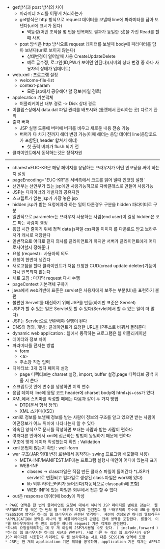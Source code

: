 * get방식과 post 방식의 차이
  * 파라미터 처리를 어떻게 처리하는가
  * get방식은 http 방식으로 request 데이터를 보낼때 line에 파라미터를 담아 보낸다(url에 표시가 된다)
	  * 멱등성(어떤 조작을 몇 번을 반복해도 결과가 동일한 것)을 가진 Read를 할때 사용
  * post 방식은 http 방식으로 request 데이터를 보낼때 body에 파라미터를 담아 보낸다(url로 보이지 않는다)
	  * 상태변경이 일어날때 사용 CreateUpdateDelete
	  * 예로 글수정, 로그인(ID,PW가 보이면 안된다)(서버의 상태 변경 중 하나 사용자의 상태가 업데이트)
* web.xml : 프로그램 설정
  - welcome-file-list
  - context-param
    * 모든 jsp에서 공유해야 할 정보(파일 경로)
* applecation 기본객체
	- 어플리케이션 내부 경로 -> Disk 상대 경로
* 이클립스상에서 data.dat 파일 관리를 배포시와 (톰캣에서 관리하는 곳) 다르게 관리
* 출력 버퍼
	* JSP 실행 도중에 버퍼에 버퍼를 비우고 새로운 내용 전송 가능
 	 * 버퍼가 다 차기 전까지 헤더 변경 가능(이때 헤더는 응답 데이터 line(응답코드가 포함된),header 합쳐서 헤더)
     	* 첫 출력 버퍼가 flush 되기 전
* 클라이언트에서 동작하는것은 정적자원
----------
* charest=EUC-KR은 해당 페이지를 응답하는 브라우저가 어떤 인코딩을 써야 하는지 설정
* pageEncoding="EUC-KR"은 서버측에서 코드를 읽어 낼때 인코딩 설정'
* 선언부는 선언부가 있는 jsp에만 사용가능하므로 자바클래스로 만들어 사용가능
* JSP는 디자이너와 개발자의 공유자원
* 스크립트가 없는 jsp가 가장 놓은 jsp
* hidden jsp가 받는 요청에따라 하는 일이 다른경우 구분을 hidden 파라미터로 구분
* 일반적으로 parameter는 브라우저 사용하는 사람(end user)이 결정 hidden은 코드 짜는 사람이 결정
* 응답 시간 줄이기 위해 정적 data js파일 css파일 이미지 를 다운로드 받고 브라우저가 캐시로 저장한다
* 일반적으로 어디로 갈지 의사를 클라이언트가 하지만 서버가 클라이언트에게 어디로사야할지 정해준다
* 요청 (request) : 사용자의 의도
* 요청이 한번더 생긴다
* 새로고침을 할때 클라이언트가 처음 요청한 CUD(cread update deleter)기능이 다시 반복되지 않는다
* 새로 고침 :  마지막 request 다시 수행
* pageContext 기본객체 구하기
* java에서 web기반에 표준은 servlet은 사용자에게 보주는 부분(UI)을 표현하기 불편
* 불편한 Servelt를 대신하기 위해 JSP를 만듬(하지만 표준은 Servlet)
* JSP가 할 수 있는 일은 Servlet도 할 수 있다(Servlet에서 할 수 있는 일이 더 많다)
* JSP는 Servlet으로 변환해야 실행이 된다
* DNS의 정의, 개념 : 클래이언트가 요청한 URL을 IP주소로 바뀌서 돌려준다
* dynamic web application : 웹에서 동작하는 프로그램은 웹 어플리케이션
* 데이터와 정보 차이
* 파라미터를 던지는 방법
	* form
	* &lt;a&gt;
	* 주소창 직접 입력
* 디렉티브: 3개 있다 페이지 설정
	* page 디렉티브는 charset 설정, import, buffer 설정,page 디렉티브 공백 지울 시 쓴다
* 스크립트릿 안에 변수를 생성하면 지역 변수
* 응답 데이터 line에 응답 코드 header에 charset body에 html+js+css가 있다
* XML에서 스키마를 작성할 때에는 다음과 같이 두 가지 방법
	* DTD(문서 형식 정의)
	* XML 스키마(XSD)
* xml로 정보를 보낼때 정보를 받는 사람이 정보의 구조를 알고 있으면 받는 사람이 어떤정보가 어느 위치에 나타나는지 알 수 있다
* 약속된 양식으로 문서를 작성하면 보내는 사람과 받는 사람이 편하다
* 여러다른 언어에서 xml에 접근하는 방법이 동일하기 때문에 편하다
* 구조에 맞게 데이터 작성했는지 확인 : Validation
* xml 문법이 많는지 확인 : well-form
* war 구조(JAR 형대 변경 로컬에서 동작하는 swing 프로그램 배포할때 사용)
	* META-INF/MANIFEST.MF에는 프로그램 실행시 매인이 어디에 있는지 표기 
	* WEB-INF
		* classes -> class파일은 직접 만든 클래스 파일이 들어간다
		*(JSP가 servlet로 변환되고 컴파일로 생성된 class 파일은 work에 있다)
		* lib 외부 라이브러리가 들어간다(자동적으로 classpath에 포함)
		* WEB-INF에 있는 파일은 외부에서 접근 할 수 없다
* out은 response 데이터에 body에 작성
```java
* PAGE 영역은 한 번의 클라이언트 요청에 대해서 하나의 JSP 페이지를 범위로 갖는다. 웹 브라우저의 요청이 들어오면 JSP 페이지를 실행하는데, 이때 JSP 페이지를 실행하 는 범위가 하나의 PAGE 영역
*REQUEST 영 역은 한 번의 웹 브라우저 요청과 관련된댜 웹 브라우저의 주소에 URL을 입력하거나 링크를 클릭해서 페이지를 이동할 때. 웹 브라우저가 웹 서버에 전송하는 요청이 하나의REQUEST 영역이 된다. 웹 브라우저가 요청을 보낼 때마다 새로운 REQUEST 영역이 생성된댜 PAGE 영역은 오직 하나의 JSP 페이지만을 포함하는데 반해, REQUEST 영역은 하나의 요청을 처리하는데 사용되는 모든 JSP 페이지를 포함 한다는차이점
*SESSION 영역은 하나의 웹 브라우저와 관련된 영역이다. 세션이 생성되면 하나의 웹브라우저와 관련된 모든 요청은 하나의 SESSION 영역에 포함
*APPLICATION 영역은 하나의 웹 어플리케이션과 관련된 전체 영역을 포함한다. 를들어, 이 장에서 사용 중인 예제인 /chap05 웹 어플리케이션에 포함된 모든 JSP 페이지, 이 웹 어플리케이션을 사용하는 모든 요청 그리고 브라우저의 세션은 모두 하나의 APPLICATION 영 역에 속하게 된댜
*웹 브라우저에서 한 번의 요청은 하나의 request 기본 객체와 관련된다.
*하나의 요청을처리하는 데 두 개 이상의 JSP가시용될 수도 있다. ( include,forward )
*하나의 웹 브라우저는 하나의 세션과 관련된다. 서로 다른 두 개의 웹 브라우저가 같은 
JSP 페이지를 시용한다 하더라도 두 웹 브라우저는 서로 다른 SESSION 영역에 포함
* JSP는 한 개의 application 기본 객체를 공유하며, application 기본 객체는 APPLICATION 영 역에 포함
```
